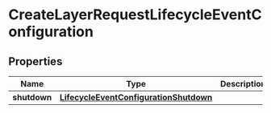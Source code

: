

# CreateLayerRequestLifecycleEventConfiguration


## Properties

| Name | Type | Description | Notes |
|------------ | ------------- | ------------- | -------------|
|**shutdown** | [**LifecycleEventConfigurationShutdown**](LifecycleEventConfigurationShutdown.md) |  |  [optional] |



